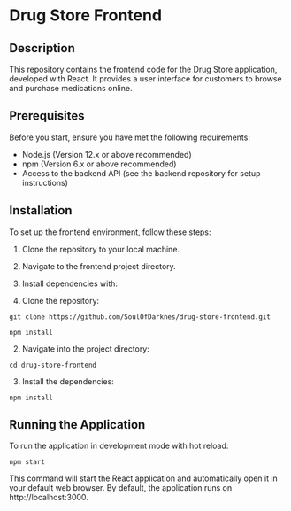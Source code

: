 # Drug Store Frontend

## Description

This repository contains the frontend code for the Drug Store application, developed with React. It provides a user interface for customers to browse and purchase medications online.

## Prerequisites

Before you start, ensure you have met the following requirements:
- Node.js (Version 12.x or above recommended)
- npm (Version 6.x or above recommended)
- Access to the backend API (see the backend repository for setup instructions)

## Installation

To set up the frontend environment, follow these steps:

1. Clone the repository to your local machine.
2. Navigate to the frontend project directory.
3. Install dependencies with:

1. Clone the repository:
```
git clone https://github.com/SoulOfDarknes/drug-store-frontend.git
```
 ```
 npm install
 ```
2. Navigate into the project directory:

 ```
cd drug-store-frontend
  ```
3. Install the dependencies:

```
npm install
```

## Running the Application

To run the application in development mode with hot reload:

```
npm start
```
This command will start the React application and automatically open it in your default web browser. By default, the application runs on http://localhost:3000.

